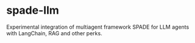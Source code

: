 # spade-llm
Experimental integration of multiagent framework SPADE for LLM agents with LangChain, RAG and other perks.
